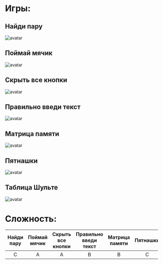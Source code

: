 # Игры:

## Найди пару
![avatar](https://github.com/Kotyga/CoffeeFace_RSSU_hack/blob/Kotyga_MM/Screen/Memory%20game.jpg)
## Поймай мячик
![avatar](https://github.com/Kotyga/CoffeeFace_RSSU_hack/blob/Kotyga_MM/Screen/Fly%20ball.jpg)
## Скрыть все кнопки
![avatar](https://github.com/Kotyga/CoffeeFace_RSSU_hack/blob/Kotyga_MM/Screen/Button.jpg)
## Правильно введи текст
![avatar](https://github.com/Kotyga/CoffeeFace_RSSU_hack/blob/Kotyga_MM/Screen/Genereate.jpg)
## Матрица памяти
![avatar](https://github.com/Kotyga/CoffeeFace_RSSU_hack/blob/Kotyga_MM/Screen/Memory%20matrix.jpg)
## Пятнашки
![avatar](https://github.com/Kotyga/CoffeeFace_RSSU_hack/blob/Kotyga_MM/Screen/Tag%20game.jpg)
## Таблица Шульте
![avatar](https://github.com/Kotyga/CoffeeFace_RSSU_hack/blob/Kotyga_MM/Screen/Таблица%20Шульте.jpg)

# Сложность:

|   Найди пару  | Поймай мячик  | Скрыть все кнопки  | Правильно введи текст  |   Матрица памяти  |  Пятнашки  | Таблица Шульте |
|:-------------:|:-------------:|:------------------:|:----------------------:|:-----------------:|:----------:|:--------------:|
|       C       |       A       |          A         |             B          |           B       |      C     |        A       |
